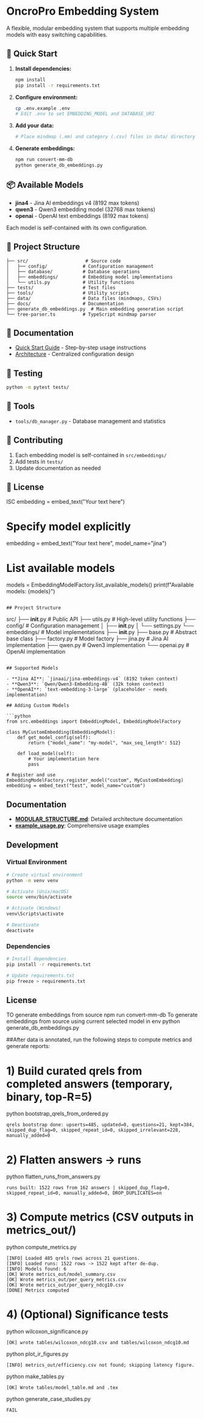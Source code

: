 # OncroPro Embedding System

A flexible, modular embedding system that supports multiple embedding models with easy switching capabilities.

## 🚀 Quick Start

1. **Install dependencies:**

   ```bash
   npm install
   pip install -r requirements.txt
   ```

2. **Configure environment:**

   ```bash
   cp .env.example .env
   # Edit .env to set EMBEDDING_MODEL and DATABASE_URI
   ```

3. **Add your data:**

   ```bash
   # Place mindmap (.mm) and category (.csv) files in data/ directory
   ```

4. **Generate embeddings:**
   ```bash
   npm run convert-mm-db
   python generate_db_embeddings.py
   ```

## 📦 Available Models

- **jina4** - Jina AI embeddings v4 (8192 max tokens)
- **qwen3** - Qwen3 embedding model (32768 max tokens)
- **openai** - OpenAI text embeddings (8192 max tokens)

Each model is self-contained with its own configuration.

## 📁 Project Structure

```
├── src/                     # Source code
│   ├── config/             # Configuration management
│   ├── database/           # Database operations
│   ├── embeddings/         # Embedding model implementations
│   └── utils.py            # Utility functions
├── tests/                  # Test files
├── tools/                  # Utility scripts
├── data/                   # Data files (mindmaps, CSVs)
├── docs/                   # Documentation
├── generate_db_embeddings.py  # Main embedding generation script
└── tree-parser.ts          # TypeScript mindmap parser
```

## 📖 Documentation

- [Quick Start Guide](HOW_TO.md) - Step-by-step usage instructions
- [Architecture](docs/CENTRALIZED_CONFIG.md) - Centralized configuration design

## 🧪 Testing

```bash
python -m pytest tests/
```

## 🔧 Tools

- `tools/db_manager.py` - Database management and statistics

## 🤝 Contributing

1. Each embedding model is self-contained in `src/embeddings/`
2. Add tests in `tests/`
3. Update documentation as needed

## 📄 License

ISC
embedding = embed_text("Your text here")

# Specify model explicitly

embedding = embed_text("Your text here", model_name="jina")

# List available models

models = EmbeddingModelFactory.list_available_models()
print(f"Available models: {models}")

```

## Project Structure

```

src/
├── **init**.py # Public API
├── utils.py # High-level utility functions
├── config/ # Configuration management
│ ├── **init**.py
│ └── settings.py
└── embeddings/ # Model implementations
├── **init**.py
├── base.py # Abstract base class
├── factory.py # Model factory
├── jina.py # Jina AI implementation
├── qwen.py # Qwen3 implementation
└── openai.py # OpenAI implementation

````

## Supported Models

- **Jina AI**: `jinaai/jina-embeddings-v4` (8192 token context)
- **Qwen3**: `Qwen/Qwen3-Embedding-4B` (32k token context)
- **OpenAI**: `text-embedding-3-large` (placeholder - needs implementation)

## Adding Custom Models

```python
from src.embeddings import EmbeddingModel, EmbeddingModelFactory

class MyCustomEmbedding(EmbeddingModel):
    def get_model_config(self):
        return {"model_name": "my-model", "max_seq_length": 512}

    def load_model(self):
        # Your implementation here
        pass

# Register and use
EmbeddingModelFactory.register_model("custom", MyCustomEmbedding)
embedding = embed_text("test", model_name="custom")
````

## Documentation

- **[MODULAR_STRUCTURE.md](MODULAR_STRUCTURE.md)**: Detailed architecture documentation
- **[example_usage.py](example_usage.py)**: Comprehensive usage examples

## Development

### Virtual Environment

```bash
# Create virtual environment
python -m venv venv

# Activate (Unix/macOS)
source venv/bin/activate

# Activate (Windows)
venv\Scripts\activate

# Deactivate
deactivate
```

### Dependencies

```bash
# Install dependencies
pip install -r requirements.txt

# Update requirements.txt
pip freeze > requirements.txt
```

## License

TO generate embeddings from source
npm run convert-mm-db
To generate embeddings from source using current selected model in env
python generate_db_embeddings.py

##After data is annotated, run the following steps to compute metrics and generate reports:

# 1) Build curated qrels from completed answers (temporary, binary, top-R=5)
python bootstrap_qrels_from_ordered.py
```shell
qrels bootstrap done: upserts=485, updated=0, questions=21, kept=384, skipped_dup_flag=0, skipped_repeat_id=0, skipped_irrelevant=228, manually_added=0
```

# 2) Flatten answers → runs
python flatten_runs_from_answers.py
```shell
runs built: 1522 rows from 162 answers | skipped_dup_flag=0, skipped_repeat_id=0, manually_added=0, DROP_DUPLICATES=on
```

# 3) Compute metrics (CSV outputs in metrics_out/)
python compute_metrics.py
```shell
[INFO] Loaded 485 qrels rows across 21 questions.
[INFO] Loaded runs: 1522 rows -> 1522 kept after de-dup.
[INFO] Models found: 6
[OK] Wrote metrics_out/model_summary.csv
[OK] Wrote metrics_out/per_query_metrics.csv
[OK] Wrote metrics_out/per_query_ndcg10.csv
[DONE] Metrics computed
```

# 4) (Optional) Significance tests
python wilcoxon_significance.py
```shell
[OK] wrote tables/wilcoxon_ndcg10.csv and tables/wilcoxon_ndcg10.md
```

python plot_ir_figures.py 
```shell
[INFO] metrics_out/efficiency.csv not found; skipping latency figure.
```
python make_tables.py
```shell
[OK] Wrote tables/model_table.md and .tex
```
python generate_case_studies.py
```shell
FAIL
```